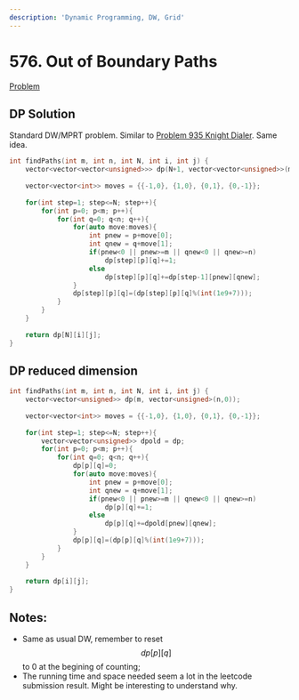 ```yaml
---
description: 'Dynamic Programming, DW, Grid'
---
```


# 576. Out of Boundary Paths

[Problem](https://leetcode.com/problems/out-of-boundary-paths/)

## DP Solution

Standard DW/MPRT problem. Similar to [Problem 935 Knight Dialer](https://leetcode.com/problems/knight-dialer/).
Same idea.

```cpp
int findPaths(int m, int n, int N, int i, int j) {
    vector<vector<vector<unsigned>>> dp(N+1, vector<vector<unsigned>>(m, vector<unsigned>(n,0)));
    
    vector<vector<int>> moves = {{-1,0}, {1,0}, {0,1}, {0,-1}};
    
    for(int step=1; step<=N; step++){
        for(int p=0; p<m; p++){
            for(int q=0; q<n; q++){
                for(auto move:moves){
                    int pnew = p+move[0];
                    int qnew = q+move[1];
                    if(pnew<0 || pnew>=m || qnew<0 || qnew>=n)
                        dp[step][p][q]+=1;
                    else
                        dp[step][p][q]+=dp[step-1][pnew][qnew];
                }
                dp[step][p][q]=(dp[step][p][q]%(int(1e9+7)));
            }
        }
    }
    
    return dp[N][i][j];
}
```

## DP reduced dimension

```cpp
int findPaths(int m, int n, int N, int i, int j) {
    vector<vector<unsigned>> dp(m, vector<unsigned>(n,0));
    
    vector<vector<int>> moves = {{-1,0}, {1,0}, {0,1}, {0,-1}};
    
    for(int step=1; step<=N; step++){
        vector<vector<unsigned>> dpold = dp;
        for(int p=0; p<m; p++){
            for(int q=0; q<n; q++){
                dp[p][q]=0;
                for(auto move:moves){
                    int pnew = p+move[0];
                    int qnew = q+move[1];
                    if(pnew<0 || pnew>=m || qnew<0 || qnew>=n)
                        dp[p][q]+=1;
                    else
                        dp[p][q]+=dpold[pnew][qnew];
                }
                dp[p][q]=(dp[p][q]%(int(1e9+7)));
            }
        }
    }
    
    return dp[i][j];
}
```

## Notes:
- Same as usual DW, remember to reset $$dp[p][q]$$ to 0 at the begining of counting;
- The running time and space needed seem a lot in the leetcode submission result. Might be interesting to understand why.
